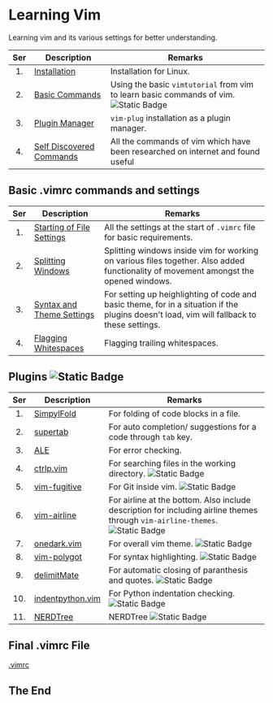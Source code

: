 # Learning Vim

Learning vim and its various settings for better understanding.

|Ser|Description|Remarks|
|:-:|-----------|-------|
|1.| [Installation](installation.md) | Installation for Linux. |
|2.| [Basic Commands](basic-commands.md) | Using the basic `vimtutorial` from vim to learn basic commands of vim. ![Static Badge](https://img.shields.io/badge/Status-Incomplete-red?link=Working) |
|3.| [Plugin Manager](plugin-manager.md) | `vim-plug` installation as a plugin manager. |
|4.| [Self Discovered Commands](self-discovered-commands.md)| All the commands of vim which have been researched on internet and found useful |

## Basic .vimrc commands and settings

|Ser|Description|Remarks|
|:-:|-----------|-------|
|1.| [Starting of File Settings](basic-settings/starting-of-file-settings.md) | All the settings at the start of `.vimrc` file for basic requirements. |
|2.| [Splitting Windows](basic-settings/splitting-windows.md) | Splitting windows inside vim for working on various files together. Also added functionality of movement amongst the opened windows. |
|3.| [Syntax and Theme Settings](basic-settings/syntax-and-theme-settings.md) | For setting up heighlighting of code and basic theme, for in a situation if the plugins doesn't load, vim will fallback to these settings. |
|4.| [Flagging Whitespaces](basic-settings/flagging-whitespaces.md) | Flagging trailing whitespaces. |

## Plugins ![Static Badge](https://img.shields.io/badge/Status-Incomplete-red?link=Working)

|Ser|Description|Remarks|
|:-:|-----------|-------|
|1.| [SimpylFold](plugins/simpylfold.md) | For folding of code blocks in a file. |
|2.| [supertab](plugins/supertab.md) | For auto completion/ suggestions for a code through `tab` key. |
|3.| [ALE](plugins/ale.md) | For error checking. |
|4.| [ctrlp.vim](plugins/ctrlp-vim.md) | For searching files in the working directory. ![Static Badge](https://img.shields.io/badge/Status-Incomplete-red?link=Working) |
|5.| [vim-fugitive](plugins/vim-fugitive.md) | For Git inside vim. ![Static Badge](https://img.shields.io/badge/Status-Incomplete-red?link=Working) |
|6.| [vim-airline](plugins/vim-airline.md) | For airline at the bottom. Also include description for including airline themes through `vim-airline-themes`. ![Static Badge](https://img.shields.io/badge/Status-Incomplete-red?link=Working) |
|7.| [onedark.vim](plugins/onedark-vim.md) | For overall vim theme. ![Static Badge](https://img.shields.io/badge/Status-Incomplete-red?link=Working) |
|8.| [vim-polygot](plugins/vim-polygot.md) | For syntax highlighting. ![Static Badge](https://img.shields.io/badge/Status-Incomplete-red?link=Working) |
|9.| [delimitMate](plugins/delimit-mate.md) | For automatic closing of paranthesis and quotes. ![Static Badge](https://img.shields.io/badge/Status-Incomplete-red?link=Working) |
|10.| [indentpython.vim](plugins/indentpython-vim.md) | For Python indentation checking. ![Static Badge](https://img.shields.io/badge/Status-Incomplete-red?link=Working) |
|11.| [NERDTree](plugins/nerdtree.md) | NERDTree ![Static Badge](https://img.shields.io/badge/Status-Incomplete-red?link=Working) |

## Final .vimrc File

[.vimrc](.vimrc)

## The End
